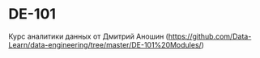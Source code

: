# DE-101
Курс аналитики данных от Дмитрий Аношин (https://github.com/Data-Learn/data-engineering/tree/master/DE-101%20Modules/)
